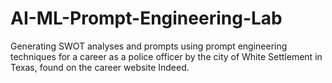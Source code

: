 # AI-ML-Prompt-Engineering-Lab
Generating SWOT analyses and prompts using prompt engineering techniques for a career as a police officer by the city of White Settlement in Texas, found on the career website Indeed.
